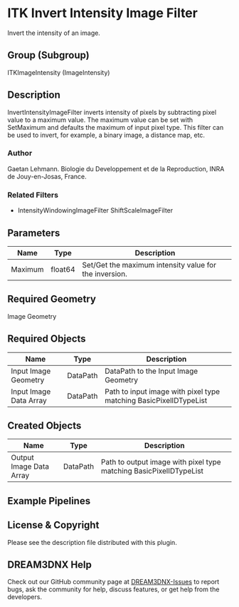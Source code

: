 # ITK Invert Intensity Image Filter

Invert the intensity of an image.

## Group (Subgroup)

ITKImageIntensity (ImageIntensity)

## Description

InvertIntensityImageFilter inverts intensity of pixels by subtracting pixel value to a maximum value. The maximum value can be set with SetMaximum and defaults the maximum of input pixel type. This filter can be used to invert, for example, a binary image, a distance map, etc.

### Author

 Gaetan Lehmann. Biologie du Developpement et de la Reproduction, INRA de Jouy-en-Josas, France.

### Related Filters

- IntensityWindowingImageFilter ShiftScaleImageFilter

## Parameters

| Name | Type | Description |
|------|------|-------------|
| Maximum | float64 | Set/Get the maximum intensity value for the inversion. |

## Required Geometry

Image Geometry

## Required Objects

| Name |Type | Description |
|-----|------|-------------|
| Input Image Geometry | DataPath | DataPath to the Input Image Geometry |
| Input Image Data Array | DataPath | Path to input image with pixel type matching BasicPixelIDTypeList |

## Created Objects

| Name |Type | Description |
|-----|------|-------------|
| Output Image Data Array | DataPath | Path to output image with pixel type matching BasicPixelIDTypeList |

## Example Pipelines


## License & Copyright

Please see the description file distributed with this plugin.


## DREAM3DNX Help

Check out our GitHub community page at [DREAM3DNX-Issues](https://github.com/BlueQuartzSoftware/DREAM3DNX-Issues) to report bugs, ask the community for help, discuss features, or get help from the developers.



